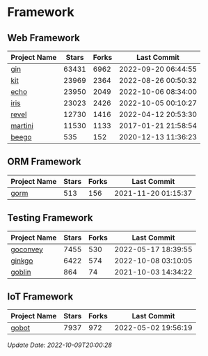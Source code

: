 # Framework

## Web Framework
| Project Name | Stars | Forks | Last Commit |
| ------------ | ----- | ----- | ----------- |
| [gin](https://github.com/gin-gonic/gin) | 63431 | 6962 | 2022-09-20 06:44:55 |
| [kit](https://github.com/go-kit/kit) | 23969 | 2364 | 2022-08-26 00:50:32 |
| [echo](https://github.com/labstack/echo) | 23950 | 2049 | 2022-10-06 08:34:00 |
| [iris](https://github.com/kataras/iris) | 23023 | 2426 | 2022-10-05 00:10:27 |
| [revel](https://github.com/revel/revel) | 12730 | 1416 | 2022-04-12 20:53:30 |
| [martini](https://github.com/go-martini/martini) | 11530 | 1133 | 2017-01-21 21:58:54 |
| [beego](https://github.com/astaxie/beego) | 535 | 152 | 2020-12-13 11:36:23 |

## ORM Framework
| Project Name | Stars | Forks | Last Commit |
| ------------ | ----- | ----- | ----------- |
| [gorm](https://github.com/jinzhu/gorm) | 513 | 156 | 2021-11-20 01:15:37 |

## Testing Framework
| Project Name | Stars | Forks | Last Commit |
| ------------ | ----- | ----- | ----------- |
| [goconvey](https://github.com/smartystreets/goconvey) | 7455 | 530 | 2022-05-17 18:39:55 |
| [ginkgo](https://github.com/onsi/ginkgo) | 6422 | 574 | 2022-10-08 03:10:05 |
| [goblin](https://github.com/franela/goblin) | 864 | 74 | 2021-10-03 14:34:22 |

## IoT Framework
| Project Name | Stars | Forks | Last Commit |
| ------------ | ----- | ----- | ----------- |
| [gobot](https://github.com/hybridgroup/gobot) | 7937 | 972 | 2022-05-02 19:56:19 |

*Update Date: 2022-10-09T20:00:28*